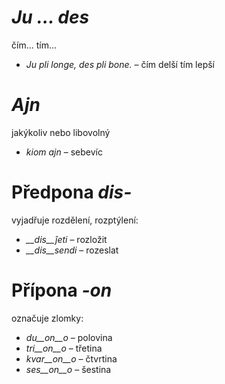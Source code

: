 # *Ju … des*

čím... tím...

- *Ju pli longe, des pli bone.* – čím delší tím lepší
 

# *Ajn*

jakýkoliv nebo libovolný

- *kiom ajn* – sebevíc 

# Předpona *dis-*

vyjadřuje rozdělení, rozptýlení:

- *__dis__ĵeti* – rozložit
- *__dis__sendi* – rozeslat
 

# Přípona *-on*

označuje zlomky:

- *du__on__o*   – polovina
- *tri__on__o*  – třetina
- *kvar__on__o* – čtvrtina
- *ses__on__o*  – šestina
 
